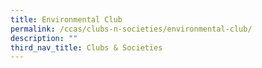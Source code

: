 ```yaml
---
title: Environmental Club
permalink: /ccas/clubs-n-societies/environmental-club/
description: ""
third_nav_title: Clubs & Societies
---
```

